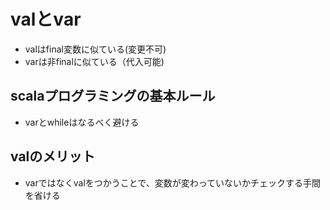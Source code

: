 # valとvar
- valはfinal変数に似ている(変更不可)
- varは非finalに似ている（代入可能)

## scalaプログラミングの基本ルール
- varとwhileはなるべく避ける

## valのメリット
- varではなくvalをつかうことで、変数が変わっていないかチェックする手間を省ける
